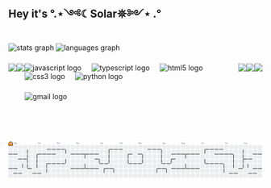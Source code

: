 <h2 align="left">Hey it's °.⋆༺☾Solar𖤓༻⋆ .°</h2>

###

<div align="left">
  <img src="https://github-readme-stats.vercel.app/api?username=Solar-39&hide_title=false&hide_rank=false&show_icons=true&include_all_commits=true&count_private=true&disable_animations=false&theme=dracula&locale=en&hide_border=false" height="150" alt="stats graph"  />
  <img src="https://github-readme-stats.vercel.app/api/top-langs?username=Solar-39&locale=en&hide_title=false&layout=compact&card_width=320&langs_count=5&theme=radical&hide_border=false" height="150" alt="languages graph"  />
</div>

###

<img align="right" height="155" src="https://baguete.es/imagenes/png/t_buny_3.png"  />

###

<img align="right" height="155" src="https://baguete.es/imagenes/png/t_valentine_pikahcu.png"  />

###

<img align="right" height="155" src="https://baguete.es/imagenes/png/t_pikachu.png"  />

###

<img align="left" height="125" src="https://baguete.es/imagenes/png/ham/hamtaro_19.gif"  />

###

<img align="left" height="150" src="https://pastelhello.com/pixelart/ramunesea.png"  />

###

<div align="left">
  <img src="https://cdn.jsdelivr.net/gh/devicons/devicon/icons/javascript/javascript-original.svg" height="30" alt="javascript logo"  />
  <img width="12" />
  <img src="https://cdn.jsdelivr.net/gh/devicons/devicon/icons/typescript/typescript-original.svg" height="30" alt="typescript logo"  />
  <img width="12" />
  <img src="https://cdn.jsdelivr.net/gh/devicons/devicon/icons/html5/html5-original.svg" height="30" alt="html5 logo"  />
  <img width="12" />
  <img src="https://cdn.jsdelivr.net/gh/devicons/devicon/icons/css3/css3-original.svg" height="30" alt="css3 logo"  />
  <img width="12" />
  <img src="https://cdn.jsdelivr.net/gh/devicons/devicon/icons/python/python-original.svg" height="30" alt="python logo"  />
</div>

###

<div align="left">
  <img src="https://img.shields.io/static/v1?message=Gmail&logo=gmail&label=&color=D14836&logoColor=white&labelColor=&style=for-the-badge" height="35" alt="gmail logo"  />
</div>

###

<br clear="both">

<picture>
  <source media="(prefers-color-scheme: dark)" srcset="https://raw.githubusercontent.com/Solar-39/Solar-39/output/pacman-contribution-graph-dark.svg">
  <source media="(prefers-color-scheme: light)" srcset="https://raw.githubusercontent.com/Solar-39/Solar-39/output/pacman-contribution-graph.svg">
  <img alt="pacman contribution graph" src="https://raw.githubusercontent.com/Solar-39/Solar-39/output/pacman-contribution-graph.svg">
</picture>

###

#
